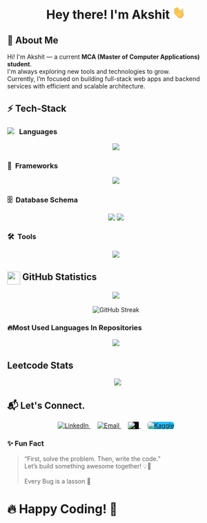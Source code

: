 <h1 align="center">Hey there! I'm Akshit <img src="https://raw.githubusercontent.com/ABSphreak/ABSphreak/master/gifs/Hi.gif" width="30px" height="30px"></h1> </h1>
<!-- <p align="center"> 🌐 Web Enthusiast | 🎓 MCA Student | 📚 Lifelong Learner</p> -->

## 🚀 About Me

Hi! I'm Akshit — a current **MCA (Master of Computer Applications) student**.  
I'm always exploring new tools and technologies to grow.  
Currently, I’m focused on building full-stack web apps and backend services with efficient and scalable architecture.

## ⚡️ Tech-Stack

### <img src="https://media2.giphy.com/media/QssGEmpkyEOhBCb7e1/giphy.gif?cid=ecf05e47a0n3gi1bfqntqmob8g9aid1oyj2wr3ds3mg700bl&rid=giphy.gif" width="22px" align="top"/> &nbsp;&nbsp;Languages

<p align="center">
  <img src="https://skillicons.dev/icons?i=c,cpp,python,java,php&theme=dark" />
</p>

### 🧩 &nbsp;Frameworks

<p align="center">
  <img src="https://skillicons.dev/icons?i=bootstrap,django&theme=dark" />
</p>

### 🗄️ &nbsp;Database Schema

<p align="center">
  <img src="https://skillicons.dev/icons?i=mongo,mysql,postgres&theme=dark" />
  <img src="https://cdn.worldvectorlogo.com/logos/oracle-6.svg" height="48px" />
</p>

### 🛠️ &nbsp;Tools

<p align="center">
  <img src="https://skillicons.dev/icons?i=git,github,vscode,bash&theme=dark" />
</p>

## <img src="https://media.giphy.com/media/iY8CRBdQXODJSCERIr/giphy.gif" width="30" height="30" align="top"> GitHub Statistics

<p align="center">
  <img src="https://github-readme-stats.vercel.app/api?username=SonaniAkshit&show_icons=true&theme=dark&include_all_commits=true&count_private=false&hide=prs,issues,contributions">
</p>

<!-- <img src="https://github-readme-stats.vercel.app/api?username=SonaniAkshit&show_icons=true&theme=radical&count_private=true&include_all_commits=true" alt="Akshit's GitHub Stats" height="170" /> -->

<p align="center">
 <img src="https://github-readme-streak-stats.herokuapp.com/?user=SonaniAkshit&theme=dark" alt="GitHub Streak" />
</p>

### 🔥Most Used Languages In Repositories
<p align="center">
  <!-- <img src="https://github-readme-stats.vercel.app/api/top-langs/?username=SonaniAkshit&langs_count=8&count_private=true&layout=compact&theme=vision-friendly-dark&hide_border=true&bg_color=0D1117"> -->

  <img src="https://github-readme-stats.vercel.app/api/top-langs/?username=SonaniAkshit&theme=dark&langs_count=15&card_width=400">
  
</p>


<!-- [![Top Langs](https://github-readme-stats.vercel.app/api/top-langs/?username=SonaniAkshit&layout=pie)](https://github.com/anuraghazra/github-readme-stats) -->

<!-- ![Top Langs](https://github-readme-stats.vercel.app/api/top-langs/?username=SonaniAkshit&layout=donut) -->


## Leetcode Stats
<p align="center">
  <img src="https://leetcard.jacoblin.cool/sonaniakshit"/>
</p>

## 📬 Let's Connect.

<p align="center">
  <a href="https://www.linkedin.com/in/akshit-sonani-105b79348/">
    <img src="https://skillicons.dev/icons?i=linkedin&theme=dark" alt="LinkedIn"/>
  </a>
  &nbsp;&nbsp;&nbsp;
  <a href="mailto:sonaniakshit684@gmail.com">
    <img src="https://skillicons.dev/icons?i=gmail&theme=dark" alt="Email"/>
  </a>
  &nbsp;&nbsp;&nbsp;
  <a href="https://x.com/akshit_sonani_">
    <img src="https://cdn.simpleicons.org/x/white" alt="X" style="background: black; width: 40px; height: 40px;">
  </a>
  &nbsp;&nbsp;&nbsp;
  <a href="https://www.kaggle.com/akshitsonani">
    <img src="https://cdn.simpleicons.org/kaggle/white" alt="Kaggle" style="background: #20BEFF; width: 40px; height: 40px; border-radius: 6px;">
  </a>
</p>

<!-- ## 📫 Connect with Me

- 📧 Email: [sonaniakshit777@gmail.com](mailto:sonaniakshit684@gmail.com)
- 💼 LinkedIn: [Akshit Sonani](https://www.linkedin.com/in/akshit-sonani-105b79348/)
- 🌐 Portfolio: (Coming soon!)-->


### ✨ Fun Fact

> “First, solve the problem. Then, write the code.”  
Let’s build something awesome together! 💡🚀
> <br>
> <br>Every Bug is a lasson 👾

# 🔥 Happy Coding! 🚀
